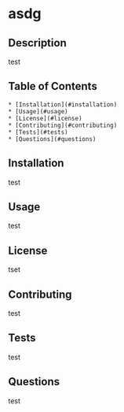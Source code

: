 
  # asdg
  ## Description
  test

  ## Table of Contents
    * [Installation](#installation)
    * [Usage](#usage)
    * [License](#license)
    * [Contributing](#contributing)
    * [Tests](#tests)
    * [Questions](#questions)

  ## Installation <a name="installation"></a>
  test

  ## Usage
  test

  ## License
  tset

  ## Contributing
  test

  ## Tests
  test
  
  ## Questions
  test

  